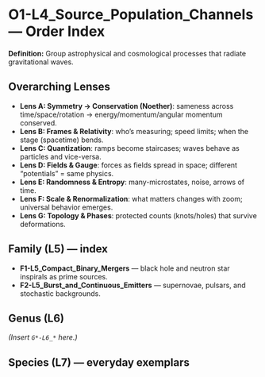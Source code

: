 # O1-L4_Source_Population_Channels — Order Index
**Definition:** Group astrophysical and cosmological processes that radiate gravitational waves.

## Overarching Lenses

- **Lens A: Symmetry -> Conservation (Noether)**: sameness across time/space/rotation → energy/momentum/angular momentum conserved.
- **Lens B: Frames & Relativity**: who’s measuring; speed limits; when the stage (spacetime) bends.
- **Lens C: Quantization**: ramps become staircases; waves behave as particles and vice-versa.
- **Lens D: Fields & Gauge**: forces as fields spread in space; different “potentials” = same physics.
- **Lens E: Randomness & Entropy**: many-microstates, noise, arrows of time.
- **Lens F: Scale & Renormalization**: what matters changes with zoom; universal behavior emerges.
- **Lens G: Topology & Phases**: protected counts (knots/holes) that survive deformations.

## Family (L5) — index
- **F1-L5_Compact_Binary_Mergers** — black hole and neutron star inspirals as prime sources.
- **F2-L5_Burst_and_Continuous_Emitters** — supernovae, pulsars, and stochastic backgrounds.

## Genus (L6)
_(Insert `G*-L6_*` here.)_

## Species (L7) — everyday exemplars
